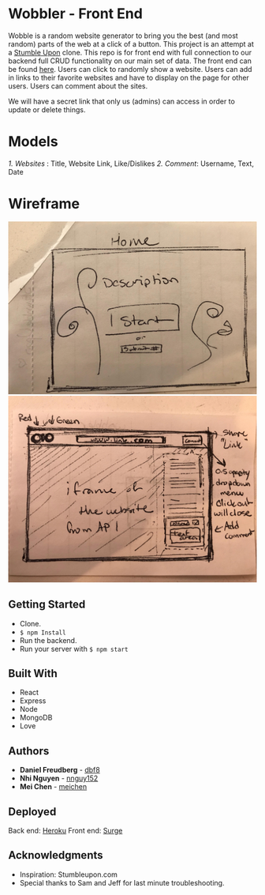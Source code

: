 # Wobbler - Front End

Wobble is a random website generator to bring you the best (and most random) parts of the web at a click of a button. This project is an attempt at a [Stumble Upon](www.stumbleupon.com) clone. This repo is for front end with full connection to our backend full CRUD functionality on our main set of data. The front end can be found [here](https://github.com/dbf8/Wobble-Back-End). Users can click to randomly show a website. Users can add in links to their favorite websites and have to display on the page for other users. Users can comment about the sites.

We will have a secret link that only us (admins) can access in order to update or delete things.

# Models

_1. Websites_ : Title, Website Link, Like/Dislikes
_2. Comment_: Username, Text, Date

# Wireframe

![wireframe](start.jpg)
![wireframe](main.jpg)


## Getting Started

* Clone.
* `$ npm Install`
* Run the backend.
* Run your server with `$ npm start` 

## Built With
* React
* Express
* Node
* MongoDB
* Love

## Authors

* **Daniel Freudberg** - [dbf8](https://github.com/dbf8)
* **Nhi Nguyen** - [nnguy152](https://github.com/nnguy152)
* **Mei Chen** - [meichen](https://github.com/meichen)

## Deployed

Back end: [Heroku](https://wobble-back-end.herokuapp.com/api/websites)
Front end: [Surge](http://wobble.surge.sh/)


## Acknowledgments

* Inspiration: Stumbleupon.com
* Special thanks to Sam and Jeff for last minute troubleshooting.
